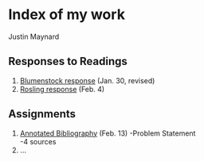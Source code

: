 # Index of my work

Justin Maynard

## Responses to Readings

1. [Blumenstock response](https://justinwmaynard.github.io/EvolvingSolutions/blumenstock) (Jan. 30, revised)
2. [Rosling response](https://justinwmaynard.github.io/EvolvingSolutions/rosling) (Feb. 4)



## Assignments

1. [Annotated Bibliography](https://justinwmaynard.github.io/EvolvingSolutions/assignment1) (Feb. 13)
  -Problem Statement  
  -4 sources  
2. ...
